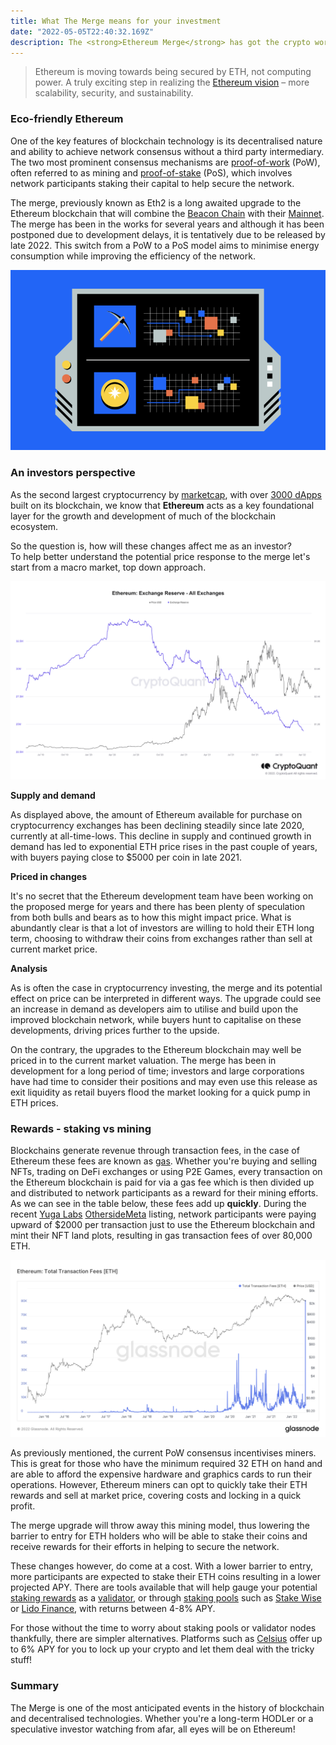 ```yaml
---
title: What The Merge means for your investment
date: "2022-05-05T22:40:32.169Z"
description: The <strong>Ethereum Merge</strong> has got the crypto world talking. So what do these changes involve and how might they affect you? <br/>Let’s find out!
---
```


> Ethereum is moving towards being secured by ETH, not computing power.
> A truly exciting step in realizing the [Ethereum vision](https://ethereum.org/en/upgrades/vision/) – more scalability, security, and sustainability.

### Eco-friendly Ethereum

One of the key features of blockchain technology is its decentralised nature and ability to achieve network consensus without a third party intermediary. The two most prominent consensus mechanisms are [proof-of-work](https://www.investopedia.com/terms/p/proof-work.asp#:~:text=Key%20Takeaways,transactions%20and%20mining%20new%20tokens) (PoW), often referred to as mining and [proof-of-stake](https://www.investopedia.com/terms/p/proof-stake-pos.asp#:~:text=Proof%2Dof%2DWork%3F,new%20blocks%20to%20the%20blockchain) (PoS), which involves network participants staking their capital to help secure the network.

The merge, previously known as Eth2 is a long awaited upgrade to the Ethereum blockchain that will combine the [Beacon Chain](https://ethereum.org/en/upgrades/beacon-chain/) with their [Mainnet](https://ethereum.org/en/glossary/#mainnet). The merge has been in the works for several years and although it has been postponed due to development delays, it is tentatively due to be released by late 2022. This switch from a PoW to a PoS model aims to minimise energy consumption while improving the efficiency of the network.



<img src="./../../../src/images/image.png"/>

### An investors perspective

As the second largest cryptocurrency by [marketcap](https://coinmarketcap.com/currencies/ethereum/), with over [3000 dApps](https://www.coindesk.com/learn/2021/02/08/which-crypto-projects-are-based-on-ethereum/#:~:text=According%20to%20the%20crypto%20app,running%20on%20the%20Ethereum%20blockchain.) built on its blockchain, we know that **Ethereum** acts as a key foundational layer for the growth and development of much of the blockchain ecosystem. 

So the question is, how will these changes affect me as an investor? <br/>To help better understand the potential price response to the merge let's start from a macro market, top down approach. 

<img src="./../../../src/images/exchange-balance.png"/>


**Supply and demand**

As displayed above, the amount of Ethereum available for purchase on cryptocurrency exchanges has been declining steadily since late 2020, currently at all-time-lows. This decline in supply and continued growth in demand has led to exponential ETH price rises in the past couple of years, with buyers paying close to $5000 per coin in late 2021. 


**Priced in changes**

It's no secret that the Ethereum development team have been working on the proposed merge for years and there has been plenty of speculation from both bulls and bears as to how this might impact price. What is abundantly clear is that a lot of investors are willing to hold their ETH long term, choosing to withdraw their coins from exchanges rather than sell at current market price.

**Analysis**

As is often the case in cryptocurrency investing, the merge and its potential effect on price can be interpreted in different ways. The upgrade could see an increase in demand as developers aim to utilise and build upon the improved blockchain network, while buyers hunt to capitalise on these developments, driving prices further to the upside.

 On the contrary, the upgrades to the Ethereum blockchain may well be priced in to the current market valuation. The merge has been in development for a long period of time; investors and large corporations have had time to consider their positions and may even use this release as exit liquidity as retail buyers flood the market looking for a quick pump in ETH prices.    



### Rewards - staking vs mining

Blockchains generate revenue through transaction fees, in the case of Ethereum these fees are known as [gas](https://ethereum.org/en/developers/docs/gas/). Whether you're buying and selling NFTs, trading on DeFi exchanges or using P2E Games, every transaction on the Ethereum blockchain is paid for via a gas fee which is then divided up and distributed to network participants as a reward for their mining efforts. As we can see in the table below, these fees add up **quickly**. During the recent [Yuga Labs](https://twitter.com/yugalabs) [OthersideMeta](https://twitter.com/OthersideMeta) listing, network participants were paying upward of $2000 per transaction just to use the Ethereum blockchain and mint their NFT land plots, resulting in gas transaction fees of over 80,000 ETH.

<img src="./../../../src/images/eth-fees.png"/>

<br/>

As previously mentioned, the current PoW consensus incentivises miners. This is great for those who have the minimum required 32 ETH on hand and are able to afford the expensive hardware and graphics cards to run their operations. However, Ethereum miners can opt to quickly take their ETH rewards and sell at market price, covering costs and locking in a quick profit.

The merge upgrade will throw away this mining model, thus lowering the barrier to entry for ETH holders who will be able to stake their coins and receive rewards for their efforts in helping to secure the network. 

These changes however, do come at a cost. With a lower barrier to entry, more participants are expected to stake their ETH coins resulting in a lower projected APY. There are tools available that will help gauge your potential [staking rewards](https://www.stakingrewards.com/earn/ethereum-2-0/) as a [validator](https://ethereum.org/en/developers/docs/consensus-mechanisms/pos/#pos-staking-validators), or through [staking pools](https://ethereum.org/en/staking/pools/#main-content) such as [Stake Wise](https://stakewise.io/) or [Lido Finance](https://lido.fi/ethereum), with returns between 4-8% APY.

 For those without the time to worry about staking pools or validator nodes thankfully, there are simpler alternatives. Platforms such as [Celsius](https://celsius.network/) offer up to 6% APY for you to lock up your crypto and let them deal with the tricky stuff!

### Summary

The Merge is one of the most anticipated events in the history of blockchain and decentralised technologies. Whether you're a long-term HODLer or a speculative investor watching from afar, all eyes will be on Ethereum!


 


